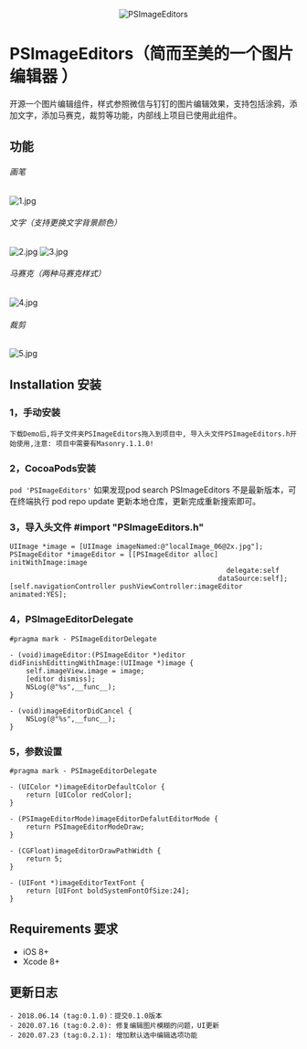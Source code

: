<p align="center" >
<img src="https://upload-images.jianshu.io/upload_images/4490624-904c1ed2a18ab850.png?imageMogr2/auto-orient/strip%7CimageView2/2/w/1240" alt="PSImageEditors" title="PSImageEditors">
</p>

# PSImageEditors（简而至美的一个图片编辑器 ）
开源一个图片编辑组件，样式参照微信与钉钉的图片编辑效果，支持包括涂鸦，添加文字，添加马赛克，裁剪等功能，内部线上项目已使用此组件。

## 功能
###### 画笔
![1.jpg](https://upload-images.jianshu.io/upload_images/4490624-933bcfcb7fa9568d.jpg?imageMogr2/auto-orient/strip%7CimageView2/2/w/1240)

###### 文字（支持更换文字背景颜色）
![2.jpg](https://upload-images.jianshu.io/upload_images/4490624-11568807eed88d2c.jpg?imageMogr2/auto-orient/strip%7CimageView2/2/w/1240)
![3.jpg](https://upload-images.jianshu.io/upload_images/4490624-a81108912887243d.jpg?imageMogr2/auto-orient/strip%7CimageView2/2/w/1240)

###### 马赛克（两种马赛克样式）
![4.jpg](https://upload-images.jianshu.io/upload_images/4490624-230458e6f237b8e3.jpg?imageMogr2/auto-orient/strip%7CimageView2/2/w/1240)

###### 裁剪
![5.jpg](https://upload-images.jianshu.io/upload_images/4490624-72123212cd454a56.jpg?imageMogr2/auto-orient/strip%7CimageView2/2/w/1240)

## Installation 安装
### 1，手动安装
`下载Demo后,将子文件夹PSImageEditors拖入到项目中, 导入头文件PSImageEditors.h开始使用,注意: 项目中需要有Masonry.1.1.0!`
### 2，CocoaPods安装
`pod 'PSImageEditors'`
如果发现pod search PSImageEditors 不是最新版本，可在终端执行 pod repo update 更新本地仓库，更新完成重新搜索即可。

### 3，导入头文件 #import "PSImageEditors.h"

````
UIImage *image = [UIImage imageNamed:@"localImage_06@2x.jpg"];
PSImageEditor *imageEditor = [[PSImageEditor alloc] initWithImage:image
													 delegate:self
												   dataSource:self];
[self.navigationController pushViewController:imageEditor animated:YES];
````

### 4，PSImageEditorDelegate
````
#pragma mark - PSImageEditorDelegate

- (void)imageEditor:(PSImageEditor *)editor didFinishEdittingWithImage:(UIImage *)image {
	self.imageView.image = image;
	[editor dismiss];
	NSLog(@"%s",__func__);
}

- (void)imageEditorDidCancel {
	NSLog(@"%s",__func__);
}
````

### 5，参数设置
````
#pragma mark - PSImageEditorDelegate

- (UIColor *)imageEditorDefaultColor {
	return [UIColor redColor];
}

- (PSImageEditorMode)imageEditorDefalutEditorMode {
	return PSImageEditorModeDraw;
}

- (CGFloat)imageEditorDrawPathWidth {
	return 5;
}

- (UIFont *)imageEditorTextFont {
	return [UIFont boldSystemFontOfSize:24];
}
````


## Requirements 要求
* iOS 8+
* Xcode 8+

## 更新日志
```
- 2018.06.14 (tag:0.1.0)：提交0.1.0版本
- 2020.07.16 (tag:0.2.0): 修复编辑图片模糊的问题，UI更新
- 2020.07.23 (tag:0.2.1): 增加默认选中编辑选项功能
```

